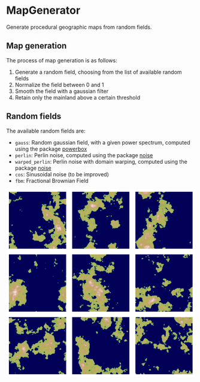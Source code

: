 # MapGenerator

Generate procedural geographic maps from random fields.

## Map generation

The process of map generation is as follows:

1. Generate a random field, choosing from the list of available random fields
2. Normalize the field between 0 and 1
3. Smooth the field with a gaussian filter
4. Retain only the mainland above a certain threshold

## Random fields

The available random fields are:

- `gauss`: Random gaussian field, with a given power spectrum, computed using the package [powerbox](https://powerbox.readthedocs.io/en/latest/index.html)
- `perlin`: Perlin noise, computed using the package [noise](https://pypi.org/project/noise/)
- `warped_perlin`: Perlin noise with domain warping, computed using the package [noise](https://pypi.org/project/noise/)
- `cos`: Sinusoidal noise (to be improved)
- `fbm`: Fractional Brownian Field

![An example of randomly generated islands](/images/gridmap_noise_gauss_threshold_0.6_sigma_5.0.png)